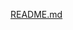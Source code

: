 [README.md](https://github.com/jmcclary27/American-Airlines-Food-Ordering-Application/files/14529349/README.md)
